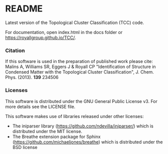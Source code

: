 # README #

Latest version of the Topological Cluster Classification (TCC) code.

For documentation, open index.html in the docs folder or https://royallgroup.github.io/TCC/.

### Citation

If this software is used in the preparation of published work please cite: \
Malins A, Williams SR, Eggers J & Royall CP "Identification of Structure in Condensed Matter with the Topological Cluster Classification", J. Chem. Phys. (2013). **139** 234506

### Licenses

This software is distributed under the GNU General Public License v3. For more details see the LICENSE file.

This software makes use of libraries released under other licenses:
* The iniparser library (https://github.com/ndevilla/iniparser/) which is distributed under the MIT license.
*  The Breathe extension package for Sphinx (https://github.com/michaeljones/breathe) which is distributed under the BSD license
